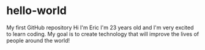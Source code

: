 # hello-world
My first GitHub repository
Hi I'm Eric I'm 23 years old and I'm very excited to learn coding. My goal is to create technology that will improve the lives of people around the world!
